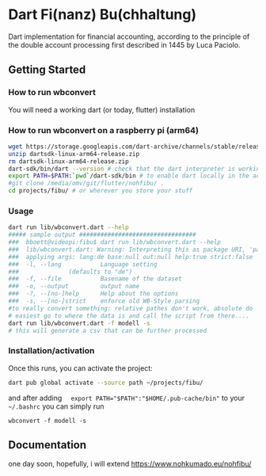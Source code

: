 # Dart Fi(nanz) Bu(chhaltung)

Dart implementation for financial accounting, according to the principle of the double account processing 
first described in 1445 by Luca Paciolo.


## Getting Started

### How to run wbconvert 

You will need a working dart (or today, flutter) installation

### How to run wbconvert on a raspberry pi (arm64)

```bash
wget https://storage.googleapis.com/dart-archive/channels/stable/release/2.14.2/sdk/dartsdk-linux-arm64-release.zip
unzip dartsdk-linux-arm64-release.zip 
rm dartsdk-linux-arm64-release.zip 
dart-sdk/bin/dart --version # check that the dart interpreter is working
export PATH=$PATH:`pwd`/dart-sdk/bin # to enable dart locally in the actual shell
#git clone /media/omv/git/flutter/nohfibu/ .
cd projects/fibu/ # or wherever you store your stuff
```

### Usage

```bash
dart run lib/wbconvert.dart --help
##### sample output #################################
###  bboett@videopi:fibu$ dart run lib/wbconvert.dart --help
###  lib/wbconvert.dart: Warning: Interpreting this as package URI, 'package:nohfibu/wbconvert.dart'.
###  applying args: lang:de base:null out:null help:true strict:false  rest: []
###  -l, --lang           Language setting
###  		     (defaults to "de")
###  -f, --file           Basename of the dataset
###  -o, --output         output name
###  -?, --[no-]help      Help about the options
###  -s, --[no-]strict    enforce old WB-Style parsing
#to really convert something: relative pathes don't work, absolute do
# easiest go to where the data is and call the script from there....
dart run lib/wbconvert.dart -f modell -s
# this will generate a csv that can be further processed
```

### Installation/activation

Once this runs, you can activate the project:

```bash
dart pub global activate --source path ~/projects/fibu/
```

and after adding
`  export PATH="$PATH":"$HOME/.pub-cache/bin"`
to your `~/.bashrc` you can simply run 

`wbconvert -f modell -s`

## Documentation

one day soon, hopefully, i will extend https://www.nohkumado.eu/nohfibu/

